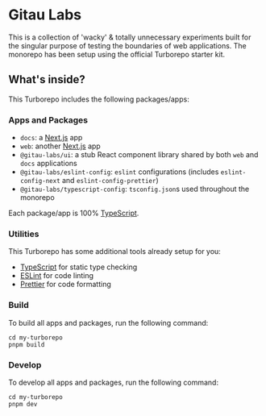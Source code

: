 # Gitau Labs

This is a collection of 'wacky' & totally unnecessary experiments built for the singular purpose of testing the boundaries of web applications.
The monorepo has been setup using the official Turborepo starter kit.

## What's inside?

This Turborepo includes the following packages/apps:

### Apps and Packages

- `docs`: a [Next.js](https://nextjs.org/) app
- `web`: another [Next.js](https://nextjs.org/) app
- `@gitau-labs/ui`: a stub React component library shared by both `web` and `docs` applications
- `@gitau-labs/eslint-config`: `eslint` configurations (includes `eslint-config-next` and `eslint-config-prettier`)
- `@gitau-labs/typescript-config`: `tsconfig.json`s used throughout the monorepo

Each package/app is 100% [TypeScript](https://www.typescriptlang.org/).

### Utilities

This Turborepo has some additional tools already setup for you:

- [TypeScript](https://www.typescriptlang.org/) for static type checking
- [ESLint](https://eslint.org/) for code linting
- [Prettier](https://prettier.io) for code formatting

### Build

To build all apps and packages, run the following command:

```
cd my-turborepo
pnpm build
```

### Develop

To develop all apps and packages, run the following command:

```
cd my-turborepo
pnpm dev
```
